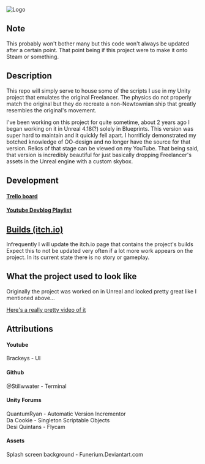 ![Logo](http://puu.sh/BzjHB/36bf929588.png)

## Note

This probably won't bother many but this code won't always be updated after a certain point. That point being if this project were to make it onto Steam or something.

## Description

This repo will simply serve to house some of the scripts I use in my Unity project that emulates the original Freelancer.
The physics do not properly match the original but they do recreate a non-Newtownian ship that greatly resembles the original's movement.

I've been working on this project for quite sometime, about 2 years ago I began working on it in Unreal 4.18(?) solely in Blueprints. This version was super hard to maintain and it quickly fell apart. I horrificly demonstrated my botched knowledge of OO-design and no longer have the source for that version. Relics of that stage can be viewed on my YouTube. That being said, that version is incredibly beautiful for just basically dropping Freelancer's assets in the Unreal engine with a custom skybox. 

## Development

#### [Trello board](https://trello.com/b/tgyAz2pZ)

#### [Youtube Devblog Playlist](https://www.youtube.com/embed/videoseries?list=PLJBwf54kzZ-DsLQSUhFRbUjZXIO6FOq_4)

## [Builds (itch.io)](https://tsny.itch.io/project-lonestar)

Infrequently I will update the itch.io page that contains the project's builds
Expect this to not be updated very often if a lot more work appears on the project.
In its current state there is no story or gameplay.

## What the project used to look like 

Originally the project was worked on in Unreal and looked pretty great like I mentioned above...

[Here's a really pretty video of it](https://www.youtube.com/watch?v=ATOh75c0bQc&index=19&list=PLJBwf54kzZ-DsLQSUhFRbUjZXIO6FOq_4&t=0s)

## Attributions

#### Youtube
Brackeys - UI

#### Github
@Stillwwater - Terminal

#### Unity Forums
QuantumRyan - Automatic Version Incrementor  
Da Cookie - Singleton Scriptable Objects  
Desi Quintans - Flycam  

#### Assets
Splash screen background - Funerium.Deviantart.com
